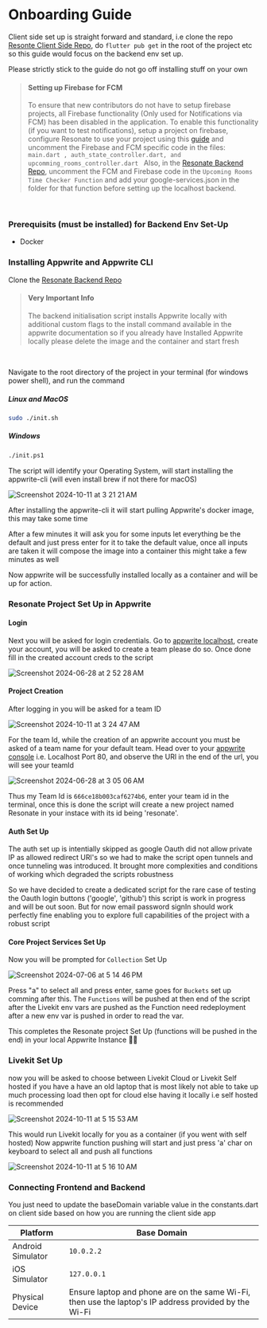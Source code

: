# Onboarding Guide

Client side set up is straight forward and standard, i.e clone the repo [Resonte Client Side Repo](https://github.com/AOSSIE-Org/Resonate), do `flutter pub get` in the root of the project etc so this guide would focus on the backend env set up.

Please strictly stick to the guide do not go off installing stuff on your own

> #### **Setting up Firebase for FCM**
> To ensure that new contributors do not have to setup firebase projects, all Firebase functionality (Only used for Notifications via FCM) has been disabled in the application. To enable this functionality (if you want to test notifications), setup a project on firebase, configure Resonate to use your project using this [guide](https://firebase.google.com/docs/flutter/setup) and uncomment the Firebase and FCM specific code in the files: ```main.dart , auth_state_controller.dart, and upcomming_rooms_controller.dart ``` Also, in the [Resonate Backend Repo](https://github.com/Aarush-Acharya/Resonate-Backend), uncomment the FCM and Firebase code in the `Upcoming Rooms Time Checker Function` and add your google-services.json in the folder for that function before setting up the localhost backend. 
<br/>

### Prerequisits (must be installed) for Backend Env Set-Up

- Docker


### Installing Appwrite and Appwrite CLI 

Clone the [Resonate Backend Repo](https://github.com/Aarush-Acharya/Resonate-Backend)
<br/>

> #### **Very Important Info**
> The backend initialisation script installs Appwrite locally with additional custom flags to the install command available in the appwrite documentation so if you already have Installed Appwrite locally please delete the image and the container and start fresh
<br/>


Navigate to the root directory of the project in your terminal (for windows power shell), and run the command

##### Linux and MacOS

```bash
sudo ./init.sh
```

##### Windows

```bash
./init.ps1
```

The script will identify your Operating System, will start installing the appwrite-cli (will even install brew if not there for macOS)

![Screenshot 2024-10-11 at 3 21 21 AM](https://github.com/user-attachments/assets/eb623af8-9087-4e18-9ee1-4b7b088016fb)


After installing the appwrite-cli it will start pulling Appwrite's docker image, this may take some time 

After a few minutes it will ask you for some inputs let everything be the default and just press enter for it to take the default value, once all inputs are taken it will compose the image into a container this might take a few minutes as well

Now appwrite will be successfully installed locally as a container and will be up for action.



### Resonate Project Set Up in Appwrite

#### Login
Next you will be asked for login credentials. Go to [appwrite localhost](http://localhost:80), create your account, you will be asked to create a team please do so. Once done fill in the created account creds to the script

![Screenshot 2024-06-28 at 2 52 28 AM](https://github.com/Aarush-Acharya/Resonate/assets/92685647/802d96c1-0ad5-4922-b49a-56eb56e39904)


#### Project Creation

After logging in you will be asked for a team ID

![Screenshot 2024-10-11 at 3 24 47 AM](https://github.com/user-attachments/assets/a628344a-747d-4121-b1af-907e4b92543f)

For the team Id, while the creation of an appwrite account you must be asked of a team name for your default team. Head over to your [appwrite console](http://localhost:80) i.e. Localhost Port 80, and observe the URl in the end of the url, you will see your teamId

![Screenshot 2024-06-28 at 3 05 06 AM](https://github.com/Aarush-Acharya/Resonate/assets/92685647/9717d9e5-41ad-4fd8-8f71-bac79e73cea7)

Thus my Team Id is `666ce18b003caf6274b6`, enter your team id in the terminal, once this is done the script will create a new project named Resonate in your instace with its id being 'resonate'.


#### Auth Set Up
The auth set up is intentially skipped as google Oauth did not allow private IP as allowed redirect URl's so we had to make the script open tunnels and once tunneling was introduced. It brought more complexities and conditions of working which degraded the scripts robustness 

So we have decided to create a dedicated script for the rare case of testing the Oauth login buttons ('google', 'github') this script is work in progress and will be out soon. But for now email password signIn should work perfectly fine enabling you to explore full capabilities of the project with a robust script


#### Core Project Services Set Up

Now you will be prompted for `Collection` Set Up

![Screenshot 2024-07-06 at 5 14 46 PM](https://github.com/Aarush-Acharya/Resonate/assets/92685647/5155b124-07e4-4769-a9f1-ac574816f85e)

Press "a" to select all and press enter, same goes for  `Buckets` set up comming after this. The `Functions` will be pushed at then end of the script after the Livekit env vars are pushed as the Function need redeployment after a new env var is pushed in order to read the var.

This completes the Resonate project Set Up (functions will be pushed in the end) in your local Appwrite Instance 🚀🍀
<br/>


### Livekit Set Up

now you will be asked to choose between Livekit Cloud or Livekit Self hosted if you have a have an old laptop that is most likely not able to take up much processing load then opt for cloud else having it locally i.e self hosted is recommended 

![Screenshot 2024-10-11 at 5 15 53 AM](https://github.com/user-attachments/assets/947c68d0-0555-4c71-9c62-f1592faafe5c)

This would run Livekit locally for you as a container (if you went with self hosted)
Now appwrite function pushing will start and just press 'a' char on keyboard to select all and push all functions 

![Screenshot 2024-10-11 at 5 16 10 AM](https://github.com/user-attachments/assets/bb1b7165-05a9-4adf-aad8-ef2ad34b48c7)


### Connecting Frontend and Backend

You just need to update the baseDomain variable value in the constants.dart on client side based on how you are running the client side app

| Platform          | Base Domain                                                                                           |
| ----------------- | ----------------------------------------------------------------------------------------------------- |
| Android Simulator | `10.0.2.2`                                                                                            |
| iOS Simulator     | `127.0.0.1`                                                                                           |
| Physical Device   | Ensure laptop and phone are on the same Wi-Fi, then use the laptop's IP address provided by the Wi-Fi |
